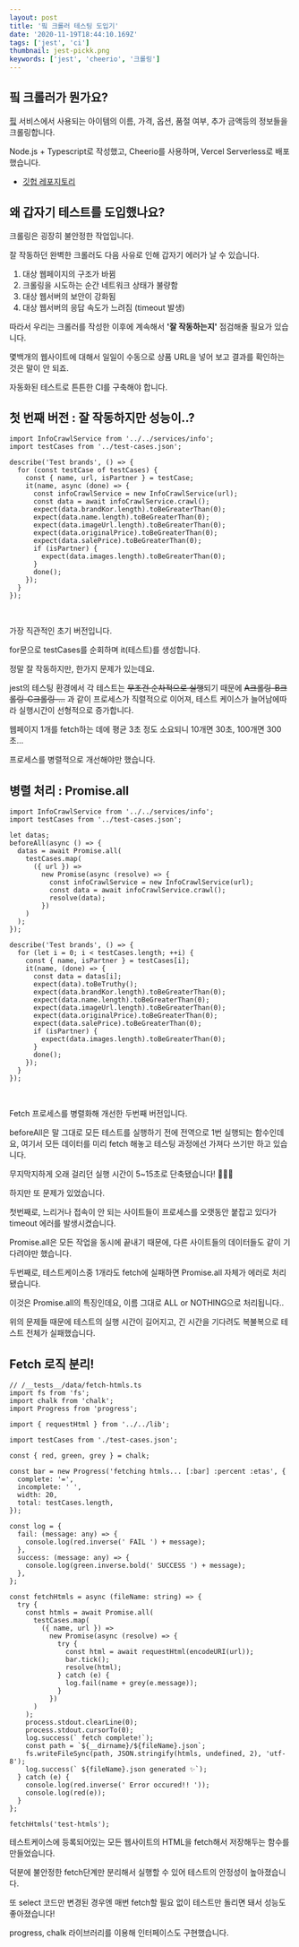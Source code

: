 ```yaml
---
layout: post
title: '핔 크롤러 테스팅 도입기'
date: '2020-11-19T18:44:10.169Z'
tags: ['jest', 'ci']
thumbnail: jest-pickk.png
keywords: ['jest', 'cheerio', '크롤링']
---
```


## 핔 크롤러가 뭔가요?

[핔](https://pickk.one) 서비스에서 사용되는 아이템의 이름, 가격, 옵션, 품절 여부, 추가 금액등의 정보들을 크롤링합니다.

Node.js + Typescript로 작성했고, Cheerio를 사용하며, Vercel Serverless로 배포했습니다.

- [깃헙 레포지토리](https://github.com/pickk-dev/pickk-crawl)

## 왜 갑자기 테스트를 도입했나요?

크롤링은 굉장히 불안정한 작업입니다.

잘 작동하던 완벽한 크롤러도 다음 사유로 인해 갑자기 에러가 날 수 있습니다.

1. 대상 웹페이지의 구조가 바뀜
2. 크롤링을 시도하는 순간 네트워크 상태가 불량함
3. 대상 웹서버의 보안이 강화됨
4. 대상 웹서버의 응답 속도가 느려짐 (timeout 발생)

따라서 우리는 크롤러를 작성한 이후에 계속해서 **'잘 작동하는지'** 점검해줄 필요가 있습니다.

몇백개의 웹사이트에 대해서 일일이 수동으로 상품 URL을 넣어 보고 결과를 확인하는 것은 말이 안 되죠.

자동화된 테스트로 튼튼한 CI를 구축해야 합니다.

## 첫 번째 버전 : 잘 작동하지만 성능이..?

```tsx
import InfoCrawlService from '../../services/info';
import testCases from '../test-cases.json';

describe('Test brands', () => {
  for (const testCase of testCases) {
    const { name, url, isPartner } = testCase;
    it(name, async (done) => {
      const infoCrawlService = new InfoCrawlService(url);
      const data = await infoCrawlService.crawl();
      expect(data.brandKor.length).toBeGreaterThan(0);
      expect(data.name.length).toBeGreaterThan(0);
      expect(data.imageUrl.length).toBeGreaterThan(0);
      expect(data.originalPrice).toBeGreaterThan(0);
      expect(data.salePrice).toBeGreaterThan(0);
      if (isPartner) {
        expect(data.images.length).toBeGreaterThan(0);
      }
      done();
    });
  }
});
```

<br>

가장 직관적인 초기 버전입니다.

for문으로 testCases를 순회하며 it(테스트)를 생성합니다.

정말 잘 작동하지만, 한가지 문제가 있는데요.

jest의 테스팅 환경에서 각 테스트는 ~~무조건 순차적으로 실행~~되기 때문에 ~~A크롤링-B크롤링-C크롤링-...~~ 과 같이 프로세스가 직렬적으로 이어져, 테스트 케이스가 늘어남에따라 실행시간이 선형적으로 증가합니다.

웹페이지 1개를 fetch하는 데에 평균 3초 정도 소요되니 10개면 30초, 100개면 300초...

프로세스를 병렬적으로 개선해야만 했습니다.

## 병렬 처리 : Promise.all

```tsx
import InfoCrawlService from '../../services/info';
import testCases from '../test-cases.json';

let datas;
beforeAll(async () => {
  datas = await Promise.all(
    testCases.map(
      ({ url }) =>
        new Promise(async (resolve) => {
          const infoCrawlService = new InfoCrawlService(url);
          const data = await infoCrawlService.crawl();
          resolve(data);
        })
    )
  );
});

describe('Test brands', () => {
  for (let i = 0; i < testCases.length; ++i) {
    const { name, isPartner } = testCases[i];
    it(name, (done) => {
      const data = datas[i];
      expect(data).toBeTruthy();
      expect(data.brandKor.length).toBeGreaterThan(0);
      expect(data.name.length).toBeGreaterThan(0);
      expect(data.imageUrl.length).toBeGreaterThan(0);
      expect(data.originalPrice).toBeGreaterThan(0);
      expect(data.salePrice).toBeGreaterThan(0);
      if (isPartner) {
        expect(data.images.length).toBeGreaterThan(0);
      }
      done();
    });
  }
});
```

<br>

Fetch 프로세스를 병렬화해 개선한 두번째 버전입니다.

beforeAll은 말 그대로 모든 테스트를 실행하기 전에 전역으로 1번 실행되는 함수인데요, 여기서 모든 데이터를 미리 fetch 해놓고 테스팅 과정에선 가져다 쓰기만 하고 있습니다.

무지막지하게 오래 걸리던 실행 시간이 5~15초로 단축됐습니다! 👏👏👏

하지만 또 문제가 있었습니다.

첫번째로, 느리거나 접속이 안 되는 사이트들이 프로세스를 오랫동안 붙잡고 있다가 timeout 에러를 발생시켰습니다.

Promise.all은 모든 작업을 동시에 끝내기 때문에, 다른 사이트들의 데이터들도 같이 기다려야만 했습니다.

두번째로, 테스트케이스중 1개라도 fetch에 실패하면 Promise.all 자체가 에러로 처리됐습니다.

이것은 Promise.all의 특징인데요, 이름 그대로 ALL or NOTHING으로 처리됩니다..

위의 문제들 때문에 테스트의 실행 시간이 길어지고, 긴 시간을 기다려도 복불복으로 테스트 전체가 실패했습니다.

## Fetch 로직 분리!

```tsx
// /__tests__/data/fetch-htmls.ts
import fs from 'fs';
import chalk from 'chalk';
import Progress from 'progress';

import { requestHtml } from '../../lib';

import testCases from './test-cases.json';

const { red, green, grey } = chalk;

const bar = new Progress('fetching htmls... [:bar] :percent :etas', {
  complete: '=',
  incomplete: ' ',
  width: 20,
  total: testCases.length,
});

const log = {
  fail: (message: any) => {
    console.log(red.inverse(' FAIL ') + message);
  },
  success: (message: any) => {
    console.log(green.inverse.bold(' SUCCESS ') + message);
  },
};

const fetchHtmls = async (fileName: string) => {
  try {
    const htmls = await Promise.all(
      testCases.map(
        ({ name, url }) =>
          new Promise(async (resolve) => {
            try {
              const html = await requestHtml(encodeURI(url));
              bar.tick();
              resolve(html);
            } catch (e) {
              log.fail(name + grey(e.message));
            }
          })
      )
    );
    process.stdout.clearLine(0);
    process.stdout.cursorTo(0);
    log.success(` fetch complete!`);
    const path = `${__dirname}/${fileName}.json`;
    fs.writeFileSync(path, JSON.stringify(htmls, undefined, 2), 'utf-8');
    log.success(` ${fileName}.json generated ✨`);
  } catch (e) {
    console.log(red.inverse(' Error occured!! '));
    console.log(red(e));
  }
};

fetchHtmls('test-htmls');
```

테스트케이스에 등록되어있는 모든 웹사이트의 HTML을 fetch해서 저장해두는 함수를 만들었습니다.

덕분에 불안정한 fetch단계만 분리해서 실행할 수 있어 테스트의 안정성이 높아졌습니다.

또 select 코드만 변경된 경우엔 매번 fetch할 필요 없이 테스트만 돌리면 돼서 성능도 좋아졌습니다!

progress, chalk 라이브러리를 이용해 인터페이스도 구현했습니다.
